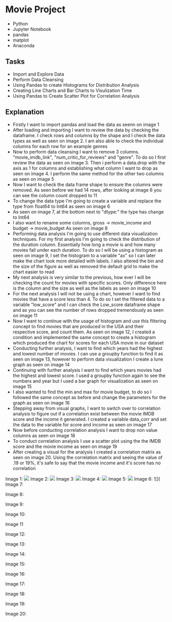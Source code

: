 # Movie Project
* Python
* Jupyter Notebook
* pandas
* matplot
* Anaconda

## Tasks
* Import and Explore Data
* Perform Data Cleansing
* Using Pandas to create Histograms for Distribution Analysis
* Creating Line Charts and Bar Charts to Visulization Time
* Using Pandas to Create Scatter Plot for Correlation Analysis

## Explanation
* Firstly I want to import pandas and load the data as seenn on image 1
* After loading and importing I want to review the data by checking the dataframe. I check rows and columns by the shape and I check the data types as well as seen on image 2. I am also able to check the individual columns for each row for an example genres
* Now to perform data cleansing I want to remove 3 columns. "movie_imdb_link", "num_critic_for_reviews" and "genre". To do so I first review the data as seen on image 3. Then i perform a data.drop with the axis as 1 for columns and establishing what column I want to drop as seen on image 4. I perform the same method for the other two columns as seen on image 5
* Now I want to check the data frame shape to ensure the columns were removed. As seen before we had 14 rows, after looking at image 6 you can see the column count dropped to 11
* To change the data type I'm going to create a variable and replace the type from float64 to Int64 as seen on image 6
* As seen on image 7, at the bottom next to "dtype:" the type has change to Int64
* I also want to rename some columns, gross -> movie_income and budget -> movie_budget As seen on image 8
* Performing data analysis I'm going to use different data visualization techniques. For my first analysis I'm going to check the distribution of the duration column. Essentially how long a movie is and how many movies fall under each duration. To do so I will be using a histogram as seen on image 9, I set the histogram to a variable "ax" so I can later make the chart look more detailed with labels. I also altered the bin and the size of the figure as well as removed the default grid to make the chart easier to read
* My next analysis is very similar to the previous, how ever I will be checking the count for movies with specific scores. Only difference here is the column and the size as well as the labels as seen on image 10
* For the next analysis I will not be using a chart, however I want to find movies that have a score less than 4. To do so I set the filtered data to a variable "low_score" and I can check the Low_score dataframe shape and as you can see the number of rows dropped tremendously as seen on image 11
* Now I want to continue with the usage of histogram and use this filtering concept to find movies that are produced in the USA and their respective score, and count them. As seen on image 12, I created a condition and implemented the same concept to create a histogram which produced the chart for scores for each USA movie in our dataset
* Conducting further analysis, I want to find which years had the highest and lowest number of movies. I can use a groupby function to find it as seen on image 13, however to perform data visualization I create a lune graph as seen on image 14
* Continuing with further analysis I want to find which years movies had the highest and lowest score. I used a groupby function again to see the numbers and year but I used a bar graph for visualization as seen on image 15
* I also wanted to find the min and max for movie budget, to do so I followed the same concept as before and change the parameters for the graph as seen on image 16
* Stepping away from visual graphs, I want to switch over to correlation analysis to figure out if a correlation exist between the movie IMDB score and the income it generated. I created a variable data_corr and set the data to the variable for score and income as seen on image 17
* Now before conducting correlation analysis I want to drop non value columns as seen on image 18
* To conduct correlation analysis I use a scatter plot using the the IMDB score and the movie income as seen on image 19
* After creating a visual for the analysis I created a correlation matrix as seen on image 20. Using the correlation matrix and seeing the value of .19 or 19%, it's safe to say that the movie income and it's score has no correlation

Image 1:
![](https://github.com/Nwiradiradja/Python-Programming/blob/main/MovieProject/Import_Export/Import_Load.png?raw=true)
Image 2:
![](https://github.com/Nwiradiradja/Python-Programming/blob/main/MovieProject/Import_Export/Import_Load.png?raw=true)
Image 3:
![](https://github.com/Nwiradiradja/Python-Programming/blob/main/MovieProject/DataCleansing/Remove1.png?raw=true)
Image 4:
![](https://github.com/Nwiradiradja/Python-Programming/blob/main/MovieProject/DataCleansing/Remove2.png?raw=true)
Image 5:
![](https://github.com/Nwiradiradja/Python-Programming/blob/main/MovieProject/DataCleansing/Remove3.png?raw=true)
Image 6:
![](
Image 7:

Image 8:

Image 9:

Image 10:

Image 11

Image 12:

Image 13:

Image 14:

Image 15:

Image 16:

Image 17:

Image 18:

Image 19:

Image 20:
